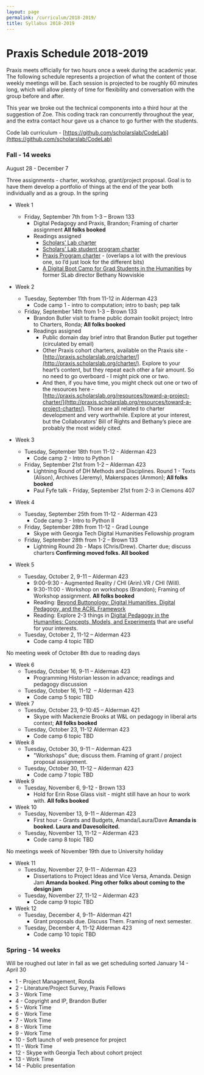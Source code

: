 ```yaml
---
layout: page
permalink: /curriculum/2018-2019/
title: Syllabus 2018-2019
---
```


# Praxis Schedule 2018-2019

Praxis meets officially for two hours once a week during the academic year. The following schedule represents a projection of what the content of those weekly meetings will be. Each session is projected to be roughly 60 minutes long, which will allow plenty of time for flexibility and conversation with the group before and after.

This year we broke out the technical components into a third hour at the suggestion of Zoe. This coding track ran concurrently throughout the year, and the extra contact hour gave us a chance to go further with the students.

Code lab curriculum - [https://github.com/scholarslab/CodeLab](https://github.com/scholarslab/CodeLab)

### Fall - 14 weeks

August 28 - December 7

Three assignments - charter, workshop, grant/project proposal.
Goal is to have them develop a portfolio of things at the end of the year both individually and as a group.
In the spring

* Week 1
  * Friday, September 7th from 1-3 – Brown 133
    * Digital Pedagogy and Praxis, Brandon; Framing of charter assignment **All folks booked**
    * Readings assigned
      * [Scholars’ Lab charter](http://scholarslab.org/about/charter)
      * [Scholars’ Lab student program charter](http://scholarslab.org/student-programs-charter/)
      * [Praxis Program charter](http://praxis.scholarslab.org/charter/) - (overlaps a lot with the previous one, so I’d just look for the different bits)
      * [A Digital Boot Camp for Grad Students in the Humanities](https://www.chronicle.com/article/A-Digital-Boot-Camp-for-Grad/131665/) by former SLab director Bethany Nowviskie
* Week 2
  * Tuesday, September 11th from 11-12 in Alderman 423
    * Code camp 1 - intro to computation; intro to bash; pep talk
  * Friday, September 14th from 1-3 – Brown 133
    * Brandon Butler visit to frame public domain toolkit project; Intro to Charters, Ronda; **All folks booked**
    * Readings assigned
      * Public domain day brief intro that Brandon Butler put together (circulated by email)
      * Other Praxis cohort charters, available on the Praxis site - [http://praxis.scholarslab.org/charter/](http://praxis.scholarslab.org/charter/). Explore to your heart’s content, but they repeat each other a fair amount. So no need to go overboard - I might pick one or two.
      * And then, if you have time, you might check out one or two of the resources here - [http://praxis.scholarslab.org/resources/toward-a-project-charter/](http://praxis.scholarslab.org/resources/toward-a-project-charter/). Those are all related to charter development and very worthwhile. Explore at your interest, but the Collaborators’ Bill of Rights and Bethany’s piece are probably the most widely cited.
    
* Week 3
  * Tuesday, September 18th from 11-12 - Alderman 423
    * Code camp 2 - Intro to Python I
  * Friday, September 21st from 1-2 – Alderman 423
    * Lightning Round of DH Methods and Disciplines. Round 1 - Texts (Alison), Archives (Jeremy), Makerspaces (Ammon);  **All folks booked**
    * Paul Fyfe talk - Friday, September 21st from 2-3 in Clemons 407
* Week 4
  * Tuesday, September 25th from 11-12 - Alderman 423
    * Code camp 3 - Intro to Python II
  * Friday, September 28th from 11-12 - Grad Lounge
    * Skype with Georgia Tech Digital Humanities Fellowship program
  * Friday, September 28th from 1-2 – Brown 133
    * Lightning Round 2b - Maps (Chris/Drew). Charter due; discuss charters **Confirming moved folks. All booked**
* Week 5
  * Tuesday, October 2, 9-11 – Alderman 423
    * 9:00-9:30 - Augmented Reality / CHI (Arin).VR / CHI (Will). 
    * 9:30-11:00 - Workshop on workshops (Brandon); Framing of Workshop assignment. **All folks booked**
    * Reading: [Beyond Buttonology: Digital Humanities, Digital Pedagogy, and the ACRL Framework](https://crln.acrl.org/index.php/crlnews/article/view/16833/18427) 
    * Reading: Explore 2-3 things in [Digital Pedagogy in the Humanities: Concepts, Models, and Experiments](https://digitalpedagogy.mla.hcommons.org/) that are useful for your interests.
  * Tuesday, October 2, 11-12 – Alderman 423
    * Code camp 4 topic TBD

No meeting week of October 8th due to reading days

* Week 6
  * Tuesday, October 16, 9-11 – Alderman 423
    * Programming Historian lesson in advance; readings and pedagogy discussion
  * Tuesday, October 16, 11-12  – Alderman 423
    * Code camp 5 topic TBD
* Week 7
  * Tuesday, October 23, 9-10:45 – Alderman 421 
    * Skype with Mackenzie Brooks at W&L on pedagogy in liberal arts context; **All folks booked** 
  * Tuesday, October 23, 11-12 Alderman 423
    * Code camp 6 topic TBD
* Week 8
  * Tuesday, October 30, 9-11 – Alderman 423
    * "Workshops" due; discuss them. Framing of grant / project proposal assignment.
  * Tuesday, October 30, 11-12 – Alderman 423
    * Code camp 7 topic TBD
* Week 9
  * Tuesday, November 6, 9-12 - Brown 133
    * Hold for Erin Rose Glass visit - might still have an hour to work with. **All folks booked**
* Week 10
  * Tuesday, November 13, 9-11 – Alderman 423
    * First hour - Grants and Budgets, Amanda/Laura/Dave **Amanda is booked. Laura and Davesolicited.**
  * Tuesday, November 13, 11-12 – Alderman 423
    * Code camp 8 topic TBD

No meetings week of November 19th due to University holiday

* Week 11
  * Tuesday, November 27, 9-11 – Alderman 423
    * Dissertations to Project Ideas and Vice Versa, Amanda. Design Jam **Amanda booked. Ping other folks about coming to the design jam**
  * Tuesday, November 27, 11-12 – Alderman 423
    * Code camp 9 topic TBD
* Week 12
  * Tuesday, December 4, 9-11– Alderman 421
    * Grant proposals due. Discuss Them. Framing of next semester.
  * Tuesday, December 4, 11-12 Alderman 423
    * Code camp 10 topic TBD

### Spring - 14 weeks
Will be roughed out later in fall as we get scheduling sorted
January 14 - April 30

* 1 - Project Management, Ronda
* 2 - Literature/Project Survey, Praxis Fellows
* 3 - Work Time
* 4 - Copyright and IP, Brandon Butler
* 5 - Work Time
* 6 - Work Time
* 7 - Work Time
* 8 - Work Time
* 9 - Work Time
* 10 - Soft launch of web presence for project
* 11 - Work Time
* 12 - Skype with Georgia Tech about cohort project
* 13 - Work Time
* 14 - Public presentation
